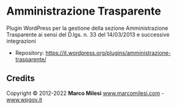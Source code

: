 # Amministrazione Trasparente

Plugin WordPress per la gestione della sezione Amministrazione Trasparente ai sensi del D.lgs. n. 33 del 14/03/2013 e successive integrazioni

* Repository: https://it.wordpress.org/plugins/amministrazione-trasparente/

## Credits

Copyright © 2012-2022 **Marco Milesi**
www.marcomilesi.com - www.wpgov.it
